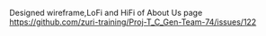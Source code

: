 Designed wireframe,LoFi and HiFi of About Us page	https://github.com/zuri-training/Proj-T_C_Gen-Team-74/issues/122
